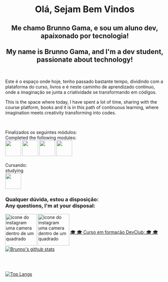 <h1 align="center">Olá, Sejam Bem Vindos</h1>

<h2 align="center">  Me chamo Brunno Gama, e sou um aluno dev, apaixonado por tecnologia!<br/><br/>
My name is Brunno Gama, and I'm a dev student, passionate about technology!</h2>
<br>
<p> Este é o espaço onde hoje, tenho passado bastante tempo, dividindo com a plataforma do curso, livros e é neste caminho de aprendizado continuo,
onde a imaginação se junta a criatividade se transformando em códigos.<br/>

This is the space where today, I have spent a lot of time, sharing with the course platform, books and it is in this path of continuous learning,
where imagination meets creativity transforming into codes.
</p><br/>
<p> Finalizados os seguintes módulos: 
<br/>Completed the following modules:
<br/>
<code><img max width="50px"src="https://camo.githubusercontent.com/72e5df59529a42423d671ba4c02bfb327d917517bfff18595c5e5dc17a5abece/68747470733a2f2f6564656e742e6769746875622e696f2f537570657254696e7949636f6e732f696d616765732f7376672f68746d6c352e737667"></code>
<code><img max width="50px"src="https://camo.githubusercontent.com/b788527f604d8e727fcc90d721984125bced85c8a1c9f8da69c6c4a3e51df3c5/68747470733a2f2f6564656e742e6769746875622e696f2f537570657254696e7949636f6e732f696d616765732f7376672f637373332e737667"></code>
<code><img max width="50px"src="https://camo.githubusercontent.com/a7628672dbfd8720309680580dbfe8aff1d12a1bb2397b5c36cd10a56e08adf7/68747470733a2f2f6564656e742e6769746875622e696f2f537570657254696e7949636f6e732f696d616765732f7376672f6769742e737667"></code>
<code><img max width="50px"src="https://camo.githubusercontent.com/b079fe922f00c4b86f1b724fbc2e8141c468794ce8adbc9b7456e5e1ad09c622/68747470733a2f2f6564656e742e6769746875622e696f2f537570657254696e7949636f6e732f696d616765732f7376672f6769746875622e737667"></code>
<br/><br/>
Cursando:<br/>studying
<br/>
<code><img max width="50px"src="https://camo.githubusercontent.com/9496882abd182958bcea4238ab44f7eb8928d7a4144c150f18f6c55ceb9b4490/68747470733a2f2f6564656e742e6769746875622e696f2f537570657254696e7949636f6e732f696d616765732f7376672f6a6176617363726970742e737667"></code>

<h3> Qualquer dúvida, estou a disposição:<br/>
Any questions, I'm at your disposal:<br/></h3>

<a href="https://www.linkedin.com/in/brunno-gama-6b0087250/">
<img align="left" alt="icone do instagram uma camera dentro de um quadrado" width="100px" 
src="https://img.shields.io/badge/LinkedIn-0077B5?style=for-the-badge&logo=linkedin&logoColor=white" />
</a>

<a href="https://www.instagram.com/brunnocgama/">
<img align="left" alt="icone do instagram uma camera dentro de um quadrado" width="100px" 
src="https://img.shields.io/badge/Instagram-E4405F?style=for-the-badge&logo=instagram&logoColor=white"<br/>
</p>
<br/>
<br/>

<a href="https://rodolfomori.com.br/links/">🎓 :mortar_board: Curso em formação DevClub: 	🎓 :mortar_board:
<br/>
<br />

[![Brunno's github stats](https://github-readme-stats.vercel.app/api?username=Brunnocgama&show_icons=true&theme=buefy)](https://github.com/Brunnocgama/github-readme-stats)

<br />
<br />

[![Top Langs](https://github-readme-stats.vercel.app/api/top-langs/?username=Brunnocgama&layout=compact&show_icons=true&theme=buefy)](https://github.com/Brunnocgama/github-readme-stats)
